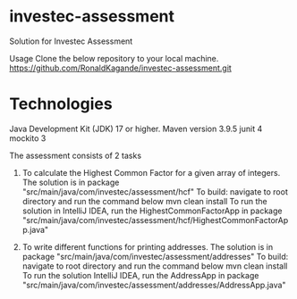 # investec-assessment
Solution for Investec Assessment 

Usage
Clone the below repository to your local machine.
https://github.com/RonaldKagande/investec-assessment.git
  
Technologies
=================
Java Development Kit (JDK) 17 or higher.
Maven version 3.9.5
junit 4
mockito 3


The assessment consists of 2 tasks 
1. To calculate the Highest Common Factor for a given array of integers.
	The solution is in package   "src/main/java/com/investec/assessment/hcf"
	To build: navigate to root directory and run the command below
	   mvn clean install
	To run the solution in IntelliJ IDEA, run the HighestCommonFactorApp in package  "src/main/java/com/investec/assessment/hcf/HighestCommonFactorApp.java"
	
2. To write different functions for printing addresses.
	The solution is in package  "src/main/java/com/investec/assessment/addresses"
	To build: navigate to root directory and run the command below
	   mvn clean install
	To run the solution IntelliJ IDEA, run the AddressApp in package  "src/main/java/com/investec/assessment/addresses/AddressApp.java"




